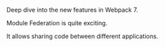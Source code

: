 Deep dive into the new features in Webpack 7.

Module Federation is quite exciting.

It allows sharing code between different applications.